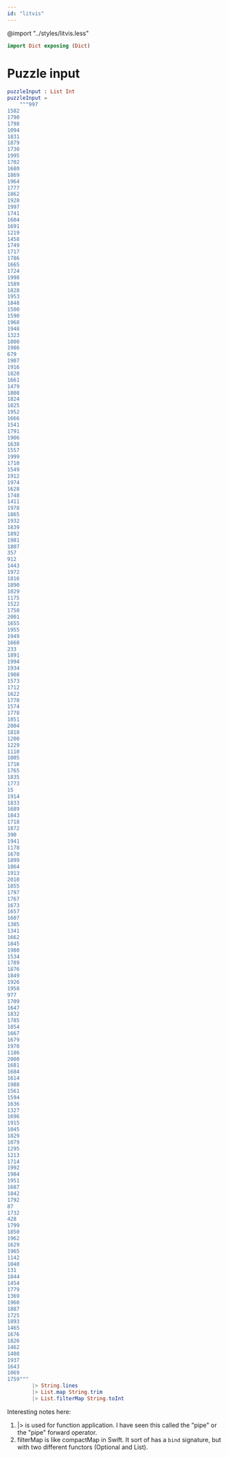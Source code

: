 ```yaml
---
id: "litvis"
---
```


@import "../styles/litvis.less"

```elm {l=hidden}
import Dict exposing (Dict)
```

# Puzzle input

```elm {l r}
puzzleInput : List Int
puzzleInput =
    """997
1582
1790
1798
1094
1831
1879
1730
1995
1702
1680
1869
1964
1777
1862
1928
1997
1741
1604
1691
1219
1458
1749
1717
1786
1665
1724
1998
1589
1828
1953
1848
1500
1590
1968
1948
1323
1800
1986
679
1907
1916
1820
1661
1479
1808
1824
1825
1952
1666
1541
1791
1906
1638
1557
1999
1710
1549
1912
1974
1628
1748
1411
1978
1865
1932
1839
1892
1981
1807
357
912
1443
1972
1816
1890
1029
1175
1522
1750
2001
1655
1955
1949
1660
233
1891
1994
1934
1908
1573
1712
1622
1770
1574
1778
1851
2004
1818
1200
1229
1110
1005
1716
1765
1835
1773
15
1914
1833
1689
1843
1718
1872
390
1941
1178
1670
1899
1864
1913
2010
1855
1797
1767
1673
1657
1607
1305
1341
1662
1845
1980
1534
1789
1876
1849
1926
1958
977
1709
1647
1832
1785
1854
1667
1679
1970
1186
2000
1681
1684
1614
1988
1561
1594
1636
1327
1696
1915
1045
1829
1079
1295
1213
1714
1992
1984
1951
1687
1842
1792
87
1732
428
1799
1850
1962
1629
1965
1142
1040
131
1844
1454
1779
1369
1960
1887
1725
1893
1465
1676
1826
1462
1408
1937
1643
1069
1759"""
        |> String.lines
        |> List.map String.trim
        |> List.filterMap String.toInt
```

Interesting notes here:

1. |> is used for function application. I have seen this called the "pipe" or the "pipe" forward operator.
2. filterMap is like compactMap in Swift. It sort of has a `bind` signature, but with two different functors (Optional and List).
